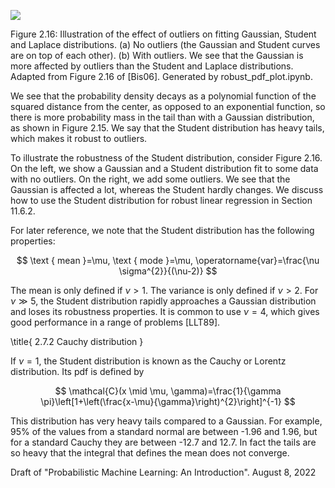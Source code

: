 ![](https://cdn.mathpix.com/cropped/2024_06_13_57844719c558b7c67b96g-1.jpg?height=535&width=1276&top_left_y=207&top_left_x=380)

Figure 2.16: Illustration of the effect of outliers on fitting Gaussian, Student and Laplace distributions. (a) No outliers (the Gaussian and Student curves are on top of each other). (b) With outliers. We see that the Gaussian is more affected by outliers than the Student and Laplace distributions. Adapted from Figure 2.16 of [Bis06]. Generated by robust_pdf_plot.ipynb.

We see that the probability density decays as a polynomial function of the squared distance from the center, as opposed to an exponential function, so there is more probability mass in the tail than with a Gaussian distribution, as shown in Figure 2.15. We say that the Student distribution has heavy tails, which makes it robust to outliers.

To illustrate the robustness of the Student distribution, consider Figure 2.16. On the left, we show a Gaussian and a Student distribution fit to some data with no outliers. On the right, we add some outliers. We see that the Gaussian is affected a lot, whereas the Student hardly changes. We discuss how to use the Student distribution for robust linear regression in Section 11.6.2.

For later reference, we note that the Student distribution has the following properties:

$$
\text { mean }=\mu, \text { mode }=\mu, \operatorname{var}=\frac{\nu \sigma^{2}}{(\nu-2)}
$$

The mean is only defined if $\nu>1$. The variance is only defined if $\nu>2$. For $\nu \gg 5$, the Student distribution rapidly approaches a Gaussian distribution and loses its robustness properties. It is common to use $\nu=4$, which gives good performance in a range of problems [LLT89].

\title{
2.7.2 Cauchy distribution
}

If $\nu=1$, the Student distribution is known as the Cauchy or Lorentz distribution. Its pdf is defined by

$$
\mathcal{C}(x \mid \mu, \gamma)=\frac{1}{\gamma \pi}\left[1+\left(\frac{x-\mu}{\gamma}\right)^{2}\right]^{-1}
$$

This distribution has very heavy tails compared to a Gaussian. For example, $95 \%$ of the values from a standard normal are between -1.96 and 1.96, but for a standard Cauchy they are between -12.7 and 12.7. In fact the tails are so heavy that the integral that defines the mean does not converge.

Draft of "Probabilistic Machine Learning: An Introduction". August 8, 2022